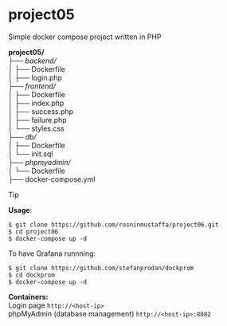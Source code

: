 # project05
Simple docker compose project written in PHP <br/> 

**project05/**<br/>
├── *backend/*<br/>
│   ├── Dockerfile<br/>
│   ├── login.php<br/>
├── *frontend/*<br/>
│   ├── Dockerfile<br/>
│   ├── index.php<br/>
│   ├── success.php<br/>
│   ├── failure.php<br/>
│   └── styles.css<br/>
├── *db/*<br/>
│   ├── Dockerfile<br/>
│   └── init.sql<br/>
├── *phpmyadmin/*<br/>
│   └── Dockerfile<br/>
├── docker-compose.yml<br/>

> [!TIP]
**Usage**:
```
$ git clone https://github.com/rosninmustaffa/project06.git 
$ cd project06
$ docker-compose up -d
```
To have Grafana runnning:
```
$ git clone https://github.com/stefanprodan/dockprom 
$ cd dockprom
$ docker-compose up -d
```

**Containers:** <br/>
Login page `http://<host-ip>` <br/>
phpMyAdmin (database management) `http://<host-ip>:8082` <br/>
